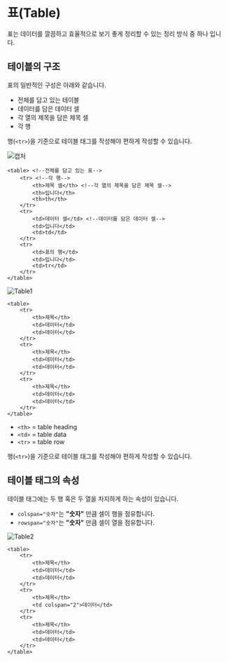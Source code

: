 # 표(Table)

표는 데이터를 깔끔하고 효율적으로 보기 좋게 정리할 수 있는 정리 방식 중 하나 입니다.

## 테이블의 구조

표의 일반적인 구성은 아래와 같습니다.

- 전체를 담고 있는 테이블
- 데이터를 담은 데이터 셀
- 각 열의 제목을 담은 제목 셀
- 각 행

행(`<tr>`)을 기준으로 테이블 태그를 작성해야 편하게 작성할 수 있습니다.

![캡처](https://user-images.githubusercontent.com/57892556/146440165-03a0ceba-5793-401f-b8c0-3ac7a0dd0bd3.JPG)

```
<table> <!--전체를 담고 있는 표-->
	<tr> <!--각 행-->
		<th>제목 셀</th> <!--각 열의 제목을 담은 제목 셀-->
		<th>입니다</th>
		<th>th</th>
	</tr>
	<tr>
		<td>데이터 셀</td> <!--데이터를 담은 데이터 셀-->
		<td>입니다</td>
		<td>td</td>
	</tr>
	<tr>
		<td>표의 행</td>
		<td>입니다</td>
		<td>tr</td>
	</tr>
</table>
```

![Table1](https://user-images.githubusercontent.com/57892556/146440901-d9b628d8-03b5-42bd-89f8-4f05b62d2a3f.JPG)

```
<table>
	<tr>
		<th>제목</th>
		<td>데이터</td>
		<td>데이터</td>
	</tr>
	<tr>
		<th>제목</th>
		<td>데이터</td>
		<td>데이터</td>
	</tr>
	<tr>
		<th>제목</th>
		<td>데이터</td>
		<td>데이터</td>
	</tr>
</table>
```

- `<th>` = table heading
- `<td>` = table data
- `<tr>` = table row

행(`<tr>`)을 기준으로 테이블 태그를 작성해야 편하게 작성할 수 있습니다.

## 테이블 태그의 속성

테이블 태그에는 두 행 혹은 두 열을 차지하게 하는 속성이 있습니다.<br>

- `colspan="숫자"`는 **"숫자"** 만큼 셀이 행을 점유합니다.
- `rowspan="숫자"`는 **"숫자"** 만큼 셀이 열을 점유합니다.

![Table2](https://user-images.githubusercontent.com/57892556/146441921-5456f5a1-b004-42df-bda4-f5cef45fe8b3.JPG)

```
<table>
	<tr>
		<th>제목</th>
		<td>데이터</td>
		<td>데이터</td>
	</tr>
	<tr>
		<th>제목</th>
		<td colspan="2">데이터</td>
	</tr>
	<tr>
		<th>제목</th>
		<td>데이터</td>
		<td>데이터</td>
	</tr>
</table>
```
